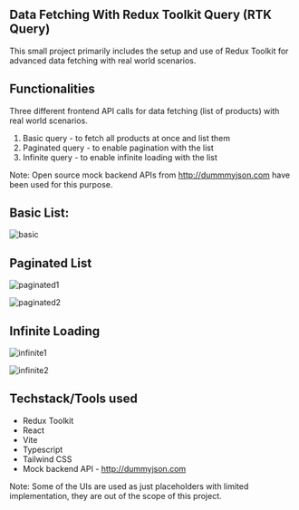 ## Data Fetching With Redux Toolkit Query (RTK Query)

This small project primarily includes the setup and use of Redux Toolkit for advanced data fetching with real world scenarios.

## Functionalities

Three different frontend API calls for data fetching (list of products) with real world scenarios.

1. Basic query - to fetch all products at once and list them
2. Paginated query - to enable pagination with the list
3. Infinite query - to enable infinite loading with the list

Note: Open source mock backend APIs from http://dummmyjson.com have been used for this purpose.

## Basic List:

![basic](https://github.com/user-attachments/assets/9ae4bc05-bb2f-4e56-a510-a8a4cdaae1b0)

## Paginated List

![paginated1](https://github.com/user-attachments/assets/0c2d9ca0-59dc-4ed7-b01f-5628e1da68fa)

![paginated2](https://github.com/user-attachments/assets/1fd4f6d8-fd01-42c1-bbc5-e88e14d1ea73)

## Infinite Loading

![infinite1](https://github.com/user-attachments/assets/a7125860-70d0-4640-bde2-77fa61dd8f2c)

![infinite2](https://github.com/user-attachments/assets/1e82e81a-713c-4ae8-8eb6-b967915a7498)

## Techstack/Tools used

- Redux Toolkit
- React
- Vite
- Typescript
- Tailwind CSS
- Mock backend API - http://dummyjson.com

Note: Some of the UIs are used as just placeholders with limited implementation, they are out of the scope of this project.
